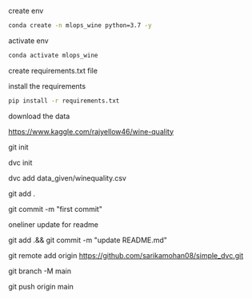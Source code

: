 create env

```bash
conda create -n mlops_wine python=3.7 -y
```

activate env
```bash
conda activate mlops_wine
```

create requirements.txt file

install the requirements
```bash
pip install -r requirements.txt
```

download the data 

https://www.kaggle.com/rajyellow46/wine-quality


git init


dvc init

dvc add data_given/winequality.csv

git add .

git commit -m "first commit"

oneliner update for readme

git add .&& git commit -m "update README.md"


git remote add origin https://github.com/sarikamohan08/simple_dvc.git

git branch -M main

git push origin main